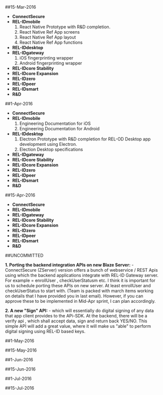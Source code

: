##15-Mar-2016
- **ConnectSecure**
- **REL-IDmobile**
	1. React Native Prototype with R&D completion. 
	2. React Native Ref App screens
	3. React Native Ref App layout
	4. React Native Ref App functions
- **REL-IDdesktop**
- **REL-IDgateway**
	1. iOS fingerprinting wrapper
	2. Android fingerprinting wrapper
- **REL-IDcore Stability**
- **REL-IDcore Expansion**
- **REL-IDzero**
- **REL-IDpeer**
- **REL-IDsmart**
- **R&D**


##1-Apr-2016
- **ConnectSecure**
- **REL-IDmobile**
	1. Engineering Documentation for iOS
	2. Engineering Documentation for Android
- **REL-IDdesktop**
	1. Electron Prototype with R&D completion for REL-OD Desktop app development using Electron. 
	2. Election Desktop specifications
- **REL-IDgateway**
- **REL-IDcore Stability**
- **REL-IDcore Expansion**
- **REL-IDzero**
- **REL-IDpeer**
- **REL-IDsmart**
- **R&D**


##15-Apr-2016
- **ConnectSecure**
- **REL-IDmobile**
- **REL-IDgateway**
- **REL-IDcore Stability**
- **REL-IDcore Expansion**
- **REL-IDzero**
- **REL-IDpeer**
- **REL-IDsmart**
- **R&D**



##UNCOMMITTED

**1. Porting the backend integration APIs on new Blaze Server:** 
	- ConnectSecure (ZServer) version offers a bunch of webservice / REST Apis using which the backend applications integrate with REL-ID Gateway server. For example  = enrollUser , checkUserStatusm etc. I think it is important for us to schedule porting these APIs on new server. At least enrollUser and checkUserStatus to start with. (Team is packed with march items working on details that I have provided you in last email). However, if you can approve these to be implemented in Mid-Apr sprint, I can plan accordingly. 


**2. A new "Sign" API:** 
	- which will essentially do digital signing of any data that app client provides to the APi-SDK. At the backend, there will be a verify api , which shall accept data, sign and return back YES/NO. This simple API will add a great value, where it will make us "able" to perform digital signing using REL-ID based keys. 



##1-May-2016

##15-May-2016

##1-Jun-2016

##15-Jun-2016

##1-Jul-2016

##15-Jul-2016

